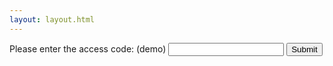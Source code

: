 ```yaml
---
layout: layout.html
---
```


<form id="login" action="/whatever" method="POST">
Please enter the access code: (demo)
  <input type="text" name="accesscode" id="accesscode">
  <input type="submit">
</form>

<script>
document.getElementById("login").addEventListener("submit", function(event) {
  let accessCode = document.getElementById("accesscode").value;
  fetch('/.netlify/functions/login', {method: "POST", body:"accesscode="+accessCode})
  .then(response => response.text())
  .then(data => location.href=data);
  event.preventDefault();
});

</script>

